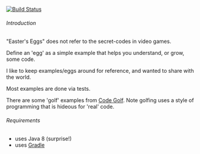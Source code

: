 [![Build Status](https://travis-ci.org/codetojoy/easter_eggs_for_java_8.svg?branch=master)](https://travis-ci.org/codetojoy/easter_eggs_for_java_8)

###### Introduction

"Easter's Eggs" does not refer to the secret-codes in video games.

Define an 'egg' as a simple example that helps you understand, or grow, some code.

I like to keep examples/eggs around for reference, and wanted to share with the world. 

Most examples are done via tests.

There are some 'golf' examples from [Code Golf](http://codegolf.stackexchange.com). Note golfing uses a style of programming that is hideous for 'real' code.

###### Requirements

* uses Java 8 (surprise!)
* uses [Gradle](http://gradle.org/)



